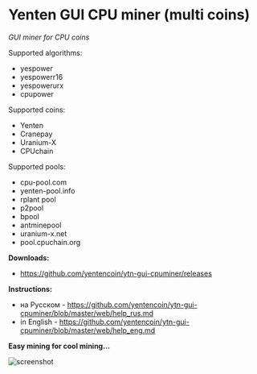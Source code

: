 # Yenten GUI CPU miner (multi coins)
*GUI miner for CPU coins*

Supported algorithms:
 - yespower
 - yespowerr16
 - yespowerurx
 - cpupower
 
 Supported coins:
  - Yenten
  - Cranepay
  - Uranium-X
  - CPUchain
  
  Supported pools:
   - cpu-pool.com
   - yenten-pool.info
   - rplant pool
   - p2pool
   - bpool
   - antminepool
   - uranium-x.net
   - pool.cpuchain.org
   
   **Downloads:**
  - https://github.com/yentencoin/ytn-gui-cpuminer/releases
   
   **Instructions:**
   - на Русском - https://github.com/yentencoin/ytn-gui-cpuminer/blob/master/web/help_rus.md
   - in English - https://github.com/yentencoin/ytn-gui-cpuminer/blob/master/web/help_eng.md
   
   **Easy mining for cool mining...**
   
   ![screenshot](https://raw.githubusercontent.com/yentencoin/ytn-gui-cpuminer/master/web/img/07.png)
